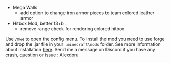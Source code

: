 - Mega Walls
  - add option to change iron armor pieces to team colored leather armor
- Hitbox Mod, better f3+b :
  - remove range check for rendering colored hitbox

Use `/mwe` to open the config menu. To install the mod you need to use forge and drop the .jar file in your `.minecraft\mods` folder.
See more information about installation [here](https://github.com/Alexdoru/MegaWallsEnhancements#installation).
Send me a message on Discord if you have any crash, question or issue : Alexdoru